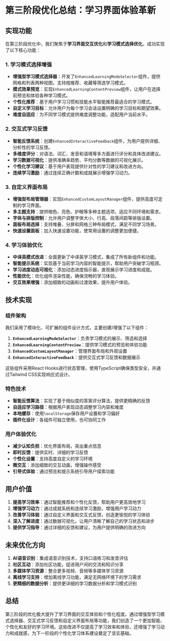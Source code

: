 # 第三阶段优化总结：学习界面体验革新

## 实现功能

在第三阶段优化中，我们聚焦于**学习界面交互优化**和**学习模式选择优化**，成功实现了以下核心功能：

### 1. 学习模式选择增强

- **增强型学习模式选择器**：开发了`EnhancedLearningModeSelector`组件，提供网格和列表两种视图，支持按推荐、收藏等筛选学习模式。
- **模式效果预览**：实现`EnhancedLearningContentPreview`组件，让用户在选择前预览和体验各种学习模式。
- **个性化推荐**：基于用户学习习惯和技能水平智能推荐最适合的学习模式。
- **自定义学习目标**：允许用户为每个学习会话设置明确的学习目标和期望效果。
- **难度自适应**：为不同学习模式提供难度调整功能，适配用户当前水平。

### 2. 交互式学习反馈

- **智能反馈系统**：创建`EnhancedInteractiveFeedback`组件，为用户提供详细、分析性的学习反馈。
- **多维度评分**：对语法、词汇、发音和语境等多方面进行评分和具体改进建议。
- **学习数据可视化**：提供准确率趋势、平均分数等数据的可视化展示。
- **个性化学习建议**：基于用户表现提供针对性的学习建议和改进方向。
- **连续学习激励**：通过连续正确计数和成就展示增强学习动力。

### 3. 自定义界面布局

- **增强型布局管理器**：实现`EnhancedCustomLayoutManager`组件，提供高度可定制的学习界面。
- **多主题支持**：提供暗色、亮色、护眼等多种主题选项，适应不同环境和需求。
- **字体与排版控制**：允许用户调整字体大小、行高、段落间距等排版设置。
- **面板布局选择**：支持堆叠、分屏和网格三种布局模式，满足不同学习场景。
- **快速设置面板**：加入快速设置功能，使常用设置的调整更加便捷。

### 4. 学习体验优化

- **中译英模式改进**：全面更新了中译英学习模式，集成了所有新组件和功能。
- **智能提示系统**：实现基于当前学习内容的智能提示，帮助用户突破学习瓶颈。
- **学习进度动态可视化**：添加动态进度指示器，直观展示学习进度和成就。
- **性能优化**：优化组件渲染性能，确保流畅的学习体验。
- **交互效果增强**：添加细致的动画和过渡效果，提升用户体验。

## 技术实现

### 组件架构

我们采用了模块化、可扩展的组件设计方式，主要创建/增强了以下组件：

1. **`EnhancedLearningModeSelector`**：负责学习模式的展示、筛选和选择
2. **`EnhancedLearningContentPreview`**：提供学习模式的预览和体验功能
3. **`EnhancedCustomLayoutManager`**：管理界面布局和外观设置
4. **`EnhancedInteractiveFeedback`**：提供交互式学习反馈和数据展示

这些组件采用React Hooks进行状态管理，使用TypeScript确保类型安全，并通过Tailwind CSS实现响应式设计。

### 特色技术

- **智能反馈算法**：实现了基于相似度的答案评分算法，提供更精确的反馈
- **自适应学习路径**：根据用户表现动态调整学习内容和难度
- **本地缓存**：使用`localStorage`保存用户设置和学习偏好
- **插件化设计**：各组件可独立使用，也可协同工作

### 用户体验优化

- **减少认知负担**：优化界面布局，突出重点信息
- **即时反馈**：提供实时、详细的学习反馈
- **个性化设置**：支持高度自定义的学习环境
- **微交互**：添加细致的交互动画，增强操作感受
- **引导式体验**：通过预览和提示系统引导用户探索功能

## 用户价值

1. **提高学习效率**：通过智能推荐和个性化反馈，帮助用户更高效地学习
2. **增强学习动力**：通过成就系统和连续学习激励，增强用户学习动力
3. **改善学习体验**：通过自定义界面和交互式反馈，创造更愉悦的学习体验
4. **深入了解进度**：通过数据可视化，让用户清晰了解自己的学习状态和进步
5. **提供学习指导**：通过详细的反馈和建议，为用户提供明确的改进方向

## 未来优化方向

1. **AI语音识别**：集成语音识别技术，支持口语练习和发音评估
2. **社区互动**：添加社区功能，促进用户间的交流和知识分享
3. **多媒体学习资源**：整合更多视频、音频等多媒体学习资源
4. **离线学习支持**：增加离线学习功能，满足无网络环境下的学习需求
5. **更精细的数据分析**：提供更详细的学习数据分析和学习模式识别

## 总结

第三阶段的优化极大提升了学习界面的交互体验和个性化程度。通过增强型学习模式选择器、交互式学习反馈和自定义界面布局等功能，我们创造了一个更加智能、个性化和友好的学习环境。这些改进不仅提高了学习效率和体验，还增强了学习动力和成就感，为下一阶段的个性化学习体系建设奠定了坚实基础。 